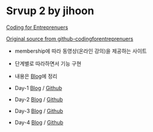 # Srvup 2 by jihoon
[Coding for Entreprenuers](https://www.codingforentrepreneurs.com/projects/srvup-2/)

[Original source from github-codingforentreprenuers](https://github.com/codingforentrepreneurs/Srvup-2)
- membership에 따라 동영상(온라인 강의)을 제공하는 사이트 
- 단계별로 따라하면서 기능 구현
- 내용은 [Blog](https://dev-navill.tistory.com/category/TIL%20%26%20Todo%20List/Coding%20for%20Entrepreneures)에 정리

- Day-1 [Blog](https://dev-navill.tistory.com/9?category=786371) / [Github](https://github.com/navill/Srvup-2-jihoon/tree/89ded70efc1c0d4ac85c6b8f77e580d1a2fef541)
- Day-2 [Blog](https://dev-navill.tistory.com/10) / [Github](https://github.com/navill/Srvup-2-jihoon/tree/d16a3f10cd75bc345831307f750383922258ac5e)
- Day-3 [Blog](https://dev-navill.tistory.com/13) / [Github](https://github.com/navill/Srvup-2-jihoon/tree/0ef1e31ed083c20afa4b98eff21696d9617c78dc)
- Day-4 [Blog](https://dev-navill.tistory.com/16) / [Github](https://github.com/navill/Srvup-2-jihoon/tree/f40b7c397958dbe5c278b359e06e26c2076bd8a1)
